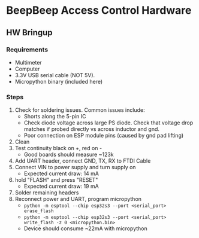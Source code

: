 # BeepBeep Access Control Hardware

## HW Bringup

### Requirements

- Multimeter
- Computer
- 3.3V USB serial cable (NOT 5V).
- Micropython binary (included here)

### Steps

1. Check for soldering issues. Common issues include:
    - Shorts along the 5-pin IC
    - Check diode voltage across large PS diode. Check that voltage drop matches
    if probed directly vs across inductor and gnd.
    - Poor connection on ESP module pins (caused by gnd pad lifting)
2. Clean
3. Test continuity black on +, red on -
    - Good boards should measure ~123k
4. Add UART header, connect GND, TX, RX to FTDI Cable
5. Connect VIN to power supply and turn supply on
    - Expected current draw: 14 mA
6. hold "FLASH" and press "RESET"
    - Expected current draw: 19 mA
7. Solder remaining headers
8. Reconnect power and UART, program micropython
    - `python -m esptool --chip esp32s3 --port <serial_port> erase_flash`
    - `python -m esptool --chip esp32s3 --port <serial_port> write_flash -z 0 <micropython.bin>`
    - Device should consume ~22mA with micropython
